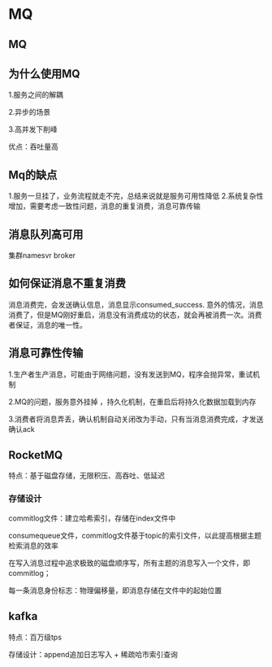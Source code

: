 # MQ

## MQ

## 为什么使用MQ

1.服务之间的解耦

2.异步的场景

3.高并发下削峰

优点：吞吐量高

## Mq的缺点

1.服务一旦挂了，业务流程就走不完，总结来说就是服务可用性降低
2.系统复杂性增加，需要考虑一致性问题，消息的重复消费，消息可靠传输

## 消息队列高可用

集群namesvr broker

## 如何保证消息不重复消费

消息消费完，会发送确认信息，消息显示consumed_success.
意外的情况，消息消费了，但是MQ刚好重启，消息没有消费成功的状态，就会再被消费一次。消费者保证，消息的唯一性。

## 消息可靠性传输

1.生产者生产消息，可能由于网络问题，没有发送到MQ，程序会抛异常，重试机制

2.MQ的问题，服务意外挂掉 ，持久化机制，在重启后将持久化数据加载到内存

3.消费者将消息弄丢，确认机制自动关闭改为手动，只有当消息消费完成，才发送确认ack



## RocketMQ

特点：基于磁盘存储，无限积压、高吞吐、低延迟

### 存储设计

commitlog文件：建立哈希索引，存储在index文件中

consumequeue文件，commitlog文件基于topic的索引文件，以此提高根据主题检索消息的效率

在写入消息过程中追求极致的磁盘顺序写，所有主题的消息写入一个文件，即commitlog；

每一条消息身份标志：物理偏移量，即消息存储在文件中的起始位置



## kafka

特点：百万级tps

存储设计：append追加日志写入 + 稀疏哈市索引查询